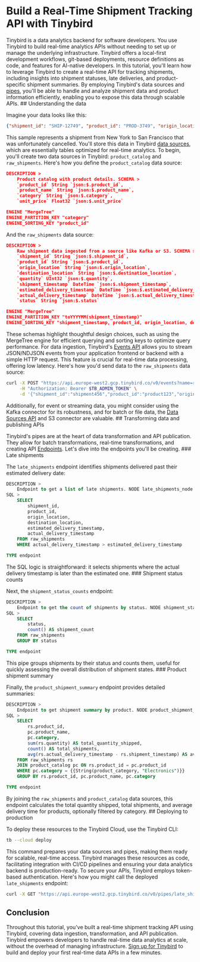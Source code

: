 # Build a Real-Time Shipment Tracking API with Tinybird

Tinybird is a data analytics backend for software developers. You use Tinybird to build real-time analytics APIs without needing to set up or manage the underlying infrastructure. Tinybird offers a local-first development workflows, git-based deployments, resource definitions as code, and features for AI-native developers. In this tutorial, you'll learn how to leverage Tinybird to create a real-time API for tracking shipments, including insights into shipment statuses, late deliveries, and product-specific shipment summaries. By employing Tinybird's data sources and [pipes](https://www.tinybird.co/docs/forward/work-with-data/pipes), you'll be able to handle and analyze shipment data and product information efficiently, enabling you to expose this data through scalable APIs. ## Understanding the data

Imagine your data looks like this:

```json
{"shipment_id": "SHIP-12749", "product_id": "PROD-3749", "origin_location": "New York", "destination_location": "San Francisco", "quantity": 426, "shipment_timestamp": "2025-03-24 16:53:37", "estimated_delivery_timestamp": "2025-05-31 16:53:37", "actual_delivery_timestamp": "2025-06-10 16:53:37", "status": "Cancelled"}
```

This sample represents a shipment from New York to San Francisco that was unfortunately cancelled. You'll store this data in Tinybird [data sources](https://www.tinybird.co/docs/forward/get-data-in/data-sources), which are essentially tables optimized for real-time analytics. To begin, you'll create two data sources in Tinybird: `product_catalog` and `raw_shipments`. Here's how you define the `product_catalog` data source:

```json
DESCRIPTION >
    Product catalog with product details. SCHEMA >
    `product_id` String `json:$.product_id`,
    `product_name` String `json:$.product_name`,
    `category` String `json:$.category`,
    `unit_price` Float32 `json:$.unit_price`

ENGINE "MergeTree"
ENGINE_PARTITION_KEY "category"
ENGINE_SORTING_KEY "product_id"
```

And the `raw_shipments` data source:

```json
DESCRIPTION >
    Raw shipment data ingested from a source like Kafka or S3. SCHEMA >
    `shipment_id` String `json:$.shipment_id`,
    `product_id` String `json:$.product_id`,
    `origin_location` String `json:$.origin_location`,
    `destination_location` String `json:$.destination_location`,
    `quantity` UInt32 `json:$.quantity`,
    `shipment_timestamp` DateTime `json:$.shipment_timestamp`,
    `estimated_delivery_timestamp` DateTime `json:$.estimated_delivery_timestamp`,
    `actual_delivery_timestamp` DateTime `json:$.actual_delivery_timestamp`,
    `status` String `json:$.status`

ENGINE "MergeTree"
ENGINE_PARTITION_KEY "toYYYYMM(shipment_timestamp)"
ENGINE_SORTING_KEY "shipment_timestamp, product_id, origin_location, destination_location"
```

These schemas highlight thoughtful design choices, such as using the MergeTree engine for efficient querying and sorting keys to optimize query performance. For data ingestion, Tinybird's [Events API](https://www.tinybird.co/docs/forward/get-data-in/events-api) allows you to stream JSON/NDJSON events from your application frontend or backend with a simple HTTP request. This feature is crucial for real-time data processing, offering low latency. Here's how you'd send data to the `raw_shipments` data source:

```bash
curl -X POST "https://api.europe-west2.gcp.tinybird.co/v0/events?name=raw_shipments" \
     -H "Authorization: Bearer $TB_ADMIN_TOKEN" \
     -d '{"shipment_id":"shipment456","product_id":"product123","origin_location":"New York","destination_location":"Los Angeles","quantity":10,"shipment_timestamp":"2024-01-01 10:00:00","estimated_delivery_timestamp":"2024-01-05 18:00:00","actual_delivery_timestamp":"2024-01-05 17:00:00","status":"Delivered"}'
```

Additionally, for event or streaming data, you might consider using the Kafka connector for its robustness, and for batch or file data, the [Data Sources API](https://www.tinybird.co/docs/api-reference/datasource-api) and S3 connector are valuable. ## Transforming data and publishing APIs

Tinybird's pipes are at the heart of data transformation and API publication. They allow for batch transformations, real-time transformations, and creating API [Endpoints](https://www.tinybird.co/docs/forward/work-with-data/publish-data/endpoints). Let's dive into the endpoints you'll be creating. ### Late shipments

The `late_shipments` endpoint identifies shipments delivered past their estimated delivery date:

```sql
DESCRIPTION >
    Endpoint to get a list of late shipments. NODE late_shipments_node
SQL >
    SELECT
        shipment_id,
        product_id,
        origin_location,
        destination_location,
        estimated_delivery_timestamp,
        actual_delivery_timestamp
    FROM raw_shipments
    WHERE actual_delivery_timestamp > estimated_delivery_timestamp

TYPE endpoint
```

The SQL logic is straightforward: it selects shipments where the actual delivery timestamp is later than the estimated one. ### Shipment status counts

Next, the `shipment_status_counts` endpoint:

```sql
DESCRIPTION >
    Endpoint to get the count of shipments by status. NODE shipment_status_counts_node
SQL >
    SELECT
        status,
        count() AS shipment_count
    FROM raw_shipments
    GROUP BY status

TYPE endpoint
```

This pipe groups shipments by their status and counts them, useful for quickly assessing the overall distribution of shipment states. ### Product shipment summary

Finally, the `product_shipment_summary` endpoint provides detailed summaries:

```sql
DESCRIPTION >
    Endpoint to get shipment summary by product. NODE product_shipment_summary_node
SQL >
    SELECT
        rs.product_id,
        pc.product_name,
        pc.category,
        sum(rs.quantity) AS total_quantity_shipped,
        count() AS total_shipments,
        avg(rs.actual_delivery_timestamp - rs.shipment_timestamp) AS avg_delivery_time
    FROM raw_shipments rs
    JOIN product_catalog pc ON rs.product_id = pc.product_id
    WHERE pc.category = {{String(product_category, "Electronics")}}
    GROUP BY rs.product_id, pc.product_name, pc.category

TYPE endpoint
```

By joining the `raw_shipments` and `product_catalog` data sources, this endpoint calculates the total quantity shipped, total shipments, and average delivery time for products, optionally filtered by category. ## Deploying to production

To deploy these resources to the Tinybird Cloud, use the Tinybird CLI:

```bash
tb --cloud deploy
```

This command prepares your data sources and pipes, making them ready for scalable, real-time access. Tinybird manages these resources as code, facilitating integration with CI/CD pipelines and ensuring your data analytics backend is production-ready. To secure your APIs, Tinybird employs token-based authentication. Here's how you might call the deployed `late_shipments` endpoint:

```bash
curl -X GET "https://api.europe-west2.gcp.tinybird.co/v0/pipes/late_shipments.json?token=$TB_ADMIN_TOKEN"
```


## Conclusion

Throughout this tutorial, you've built a real-time shipment tracking API using Tinybird, covering data ingestion, transformation, and API publication. Tinybird empowers developers to handle real-time data analytics at scale, without the overhead of managing infrastructure. [Sign up for Tinybird](https://cloud.tinybird.co/signup) to build and deploy your first real-time data APIs in a few minutes.